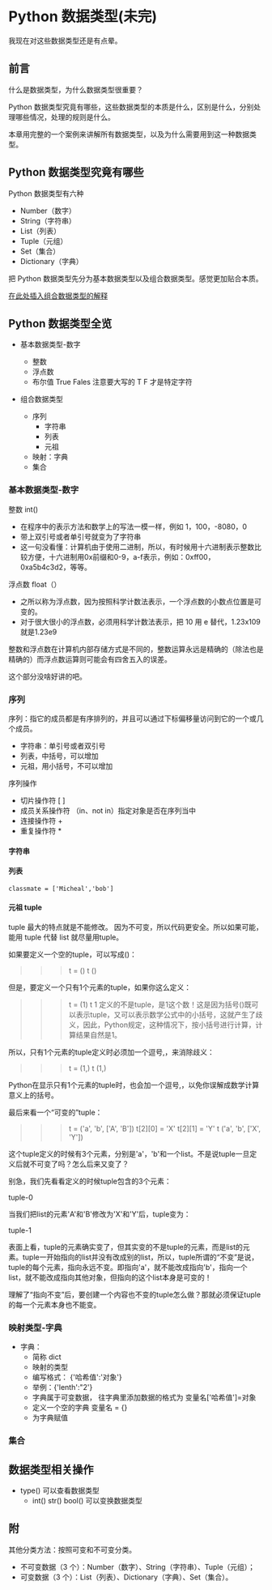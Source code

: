 # Python 数据类型(未完)

我现在对这些数据类型还是有点晕。

## 前言

什么是数据类型，为什么数据类型很重要？

Python 数据类型究竟有哪些，这些数据类型的本质是什么，区别是什么，分别处理哪些情况，处理的规则是什么。

本章用完整的一个案例来讲解所有数据类型，以及为什么需要用到这一种数据类型。

## Python 数据类型究竟有哪些

Python 数据类型有六种

  - Number（数字）
  - String（字符串）
  - List（列表）
  - Tuple（元组）
  - Set（集合）
  - Dictionary（字典）

把 Python 数据类型先分为基本数据类型以及组合数据类型。感觉更加贴合本质。

[在此处插入组合数据类型的解释]()

## Python 数据类型全览
  
- 基本数据类型-数字
  - 整数 
  - 浮点数
  - 布尔值 True Fales 注意要大写的 T F 才是特定字符

- 组合数据类型
  - 序列
    - 字符串
    - 列表
    - 元祖
  - 映射：字典
  - 集合

### 基本数据类型-数字

整数 int()

- 在程序中的表示方法和数学上的写法一模一样，例如 1，100，-8080，0
- 带上双引号或者单引号就变为了字符串
- 这一句没看懂：计算机由于使用二进制，所以，有时候用十六进制表示整数比较方便，十六进制用0x前缀和0-9，a-f表示，例如：0xff00，0xa5b4c3d2，等等。

浮点数 float（）

- 之所以称为浮点数，因为按照科学计数法表示，一个浮点数的小数点位置是可变的。
- 对于很大很小的浮点数，必须用科学计数法表示，把 10 用 e 替代，1.23x109就是1.23e9

整数和浮点数在计算机内部存储方式是不同的，整数运算永远是精确的（除法也是精确的）而浮点数运算则可能会有四舍五入的误差。

这个部分没啥好讲的吧。

### 序列

序列：指它的成员都是有序排列的，并且可以通过下标偏移量访问到它的一个或几个成员。

- 字符串：单引号或者双引号
- 列表，中括号，可以增加
- 元祖，用小括号，不可以增加

序列操作

- 切片操作符 [ ]
- 成员关系操作符 （in、not in）指定对象是否在序列当中
- 连接操作符 +
- 重复操作符 *

#### 字符串
    
#### 列表

```
classmate = ['Micheal','bob']
```
    
#### 元祖 tuple 

tuple 最大的特点就是不能修改。
因为不可变，所以代码更安全。所以如果可能，能用 tuple 代替 list 就尽量用tuple。

如果要定义一个空的tuple，可以写成()：

>>> t = ()
>>> t
()

但是，要定义一个只有1个元素的tuple，如果你这么定义：

>>> t = (1)
>>> t
1
定义的不是tuple，是1这个数！这是因为括号()既可以表示tuple，又可以表示数学公式中的小括号，这就产生了歧义，因此，Python规定，这种情况下，按小括号进行计算，计算结果自然是1。

所以，只有1个元素的tuple定义时必须加一个逗号,，来消除歧义：

>>> t = (1,)
>>> t
(1,)

Python在显示只有1个元素的tuple时，也会加一个逗号,，以免你误解成数学计算意义上的括号。

最后来看一个“可变的”tuple：

>>> t = ('a', 'b', ['A', 'B'])
>>> t[2][0] = 'X'
>>> t[2][1] = 'Y'
>>> t
('a', 'b', ['X', 'Y'])

这个tuple定义的时候有3个元素，分别是'a'，'b'和一个list。不是说tuple一旦定义后就不可变了吗？怎么后来又变了？

别急，我们先看看定义的时候tuple包含的3个元素：

tuple-0

当我们把list的元素'A'和'B'修改为'X'和'Y'后，tuple变为：

tuple-1

表面上看，tuple的元素确实变了，但其实变的不是tuple的元素，而是list的元素。tuple一开始指向的list并没有改成别的list，所以，tuple所谓的“不变”是说，tuple的每个元素，指向永远不变。即指向'a'，就不能改成指向'b'，指向一个list，就不能改成指向其他对象，但指向的这个list本身是可变的！

理解了“指向不变”后，要创建一个内容也不变的tuple怎么做？那就必须保证tuple的每一个元素本身也不能变。

### 映射类型-字典
  
- 字典：
  - 简称 dict
  - 映射的类型
  - 编写格式： {'哈希值':'对象'} 
  - 举例：{'lenth':"2'}
  - 字典属于可变数据， 往字典里添加数据的格式为 变量名['哈希值']=对象
  - 定义一个空的字典 变量名 = {}
  - 为字典赋值 

### 集合

## 数据类型相关操作

- type() 可以查看数据类型
  - int() str() bool() 可以变换数据类型

## 附

其他分类方法：按照可变和不可变分类。

 - 不可变数据（3 个）：Number（数字）、String（字符串）、Tuple（元组）；
  - 可变数据（3 个）：List（列表）、Dictionary（字典）、Set（集合）。


